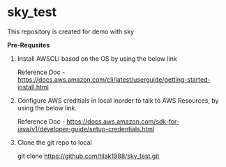 # sky_test

This repository is created for demo with sky

**Pre-Requsites**

1) Install AWSCLI based on the OS by using the below link

   Reference Doc - https://docs.aws.amazon.com/cli/latest/userguide/getting-started-install.html

2) Configure AWS creditials in local inorder to talk to AWS Resources, by using the below link.

   Reference Doc - https://docs.aws.amazon.com/sdk-for-java/v1/developer-guide/setup-credentials.html

3) Clone the git repo to local

   git clone https://github.com/tilak1988/sky_test.git

